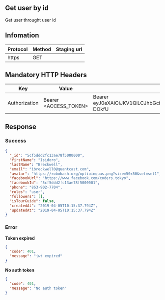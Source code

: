 ## Get user by id

Get user throught user id

## Infomation

| Protocol | Method | Staging url |
| -------- | ------ | ----------- |
| https    | GET    |             |

## Mandatory HTTP Headers

| Key           | Value                 | Example                                                                                                                                                                             |
| ------------- | --------------------- | ----------------------------------------------------------------------------------------------------------------------------------------------------------------------------------- |
| Authorization | Bearer <ACCESS_TOKEN> | Bearer eyJ0eXAiOiJKV1QiLCJhbGciOiJIUzI1NiJ9.eyJleHAiOjE1NTQ0NjU5MTcsImlhdCI6MTU1NDQ1NjkxNywic3ViIjoiNWNhMzVkYTE0OTdlOGQwMDE3N2Q3MDdlIn0.hdO_96ee0A4IuK8_OQX0qYaSEJoUSK6vSpWJy-DOkfU |

## Response

### Success

```json
{
  "_id": "5cf5ddd2fc13ae78f5000000",
  "firstName": "Isidoro",
  "lastName": "Breckwell",
  "email": "ibreckwell0@quantcast.com",
  "avatar": "https://robohash.org/optioinquas.png?size=50x50&set=set1",
  "facebookUrl": "https://www.facebook.com/coders.tokyo",
  "facebookId": "5cf5ddd2fc13ae78f5000001",
  "phone": "863-902-7704",
  "roles": "user",
  "followers": [],
  "isTourGuide": false,
  "createdAt": "2019-04-05T10:15:37.794Z",
  "updatedAt": "2019-04-05T10:15:37.794Z"
}
```

### Error

**Token expired**

```json
{
  "code": 401,
  "message": "jwt expired"
}
```

**No auth token**

```json
{
  "code": 401,
  "message": "No auth token"
}
```
